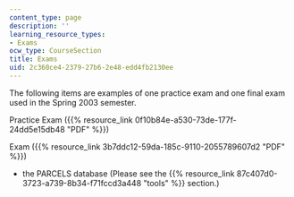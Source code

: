 ```yaml
---
content_type: page
description: ''
learning_resource_types:
- Exams
ocw_type: CourseSection
title: Exams
uid: 2c360ce4-2379-27b6-2e48-edd4fb2130ee
---
```


The following items are examples of one practice exam and one final exam used in the Spring 2003 semester.

Practice Exam ({{% resource_link 0f10b84e-a530-73de-177f-24dd5e15db48 "PDF" %}})

Exam ({{% resource_link 3b7ddc12-59da-185c-9110-2055789607d2 "PDF" %}})

*   the PARCELS database (Please see the {{% resource_link 87c407d0-3723-a739-8b34-f71fccd3a448 "tools" %}} section.)